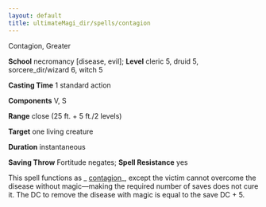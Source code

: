 ```yaml
---
layout: default
title: ultimateMagi_dir/spells/contagion
---
```

Contagion, Greater

**School** necromancy [disease, evil]; **Level** cleric 5, druid 5, sorcere_dir/wizard 6, witch 5

**Casting Time** 1 standard action

**Components** V, S

**Range** close (25 ft. + 5 ft./2 levels)

**Target** one living creature

**Duration** instantaneous

**Saving Throw** Fortitude negates; **Spell Resistance** yes

This spell functions as _ [contagion](spell_dir/contagion#_contagion)_, except the victim cannot overcome the disease without magic—making the required number of saves does not cure it. The DC to remove the disease with magic is equal to the save DC + 5.

